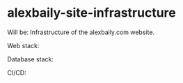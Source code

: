 # alexbaily-site-infrastructure

Will be:
Infrastructure of the alexbaily.com website.

Web stack:

Database stack:

CI/CD:
